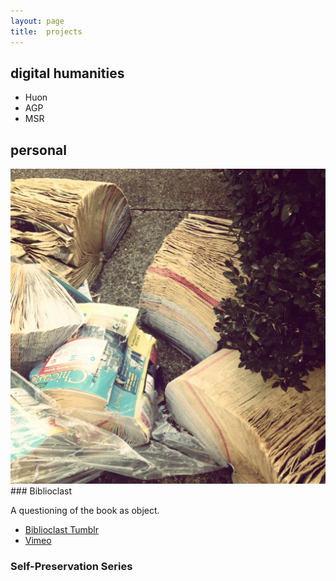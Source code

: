 ```yaml
---
layout: page
title:  projects
---
```



## digital humanities 
* Huon
* AGP
* MSR


## personal

<img class="project-image" src="../assets/deadphonebooks.jpg" />
### Biblioclast

A questioning of the book as object. 


* [Biblioclast Tumblr](http://biblioclast505-blog.tumblr.com/)
* [Vimeo](https://vimeo.com/61151183)

### Self-Preservation Series

